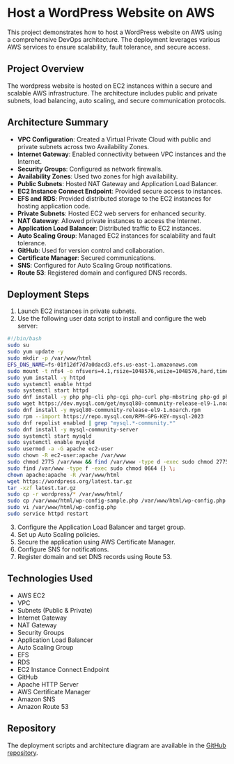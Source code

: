 
# Host a WordPress Website on AWS

This project demonstrates how to host a WordPress website on AWS using a comprehensive DevOps architecture. The deployment leverages various AWS services to ensure scalability, fault tolerance, and secure access.

## Project Overview
The wordpress website is hosted on EC2 instances within a secure and scalable AWS infrastructure. The architecture includes public and private subnets, load balancing, auto scaling, and secure communication protocols.

## Architecture Summary
- **VPC Configuration**: Created a Virtual Private Cloud with public and private subnets across two Availability Zones.
- **Internet Gateway**: Enabled connectivity between VPC instances and the Internet.
- **Security Groups**: Configured as network firewalls.
- **Availability Zones**: Used two zones for high availability.
- **Public Subnets**: Hosted NAT Gateway and Application Load Balancer.
- **EC2 Instance Connect Endpoint**: Provided secure access to instances.
- **EFS and RDS**: Provided distributed storage to the EC2 instances for hosting application code.
- **Private Subnets**: Hosted EC2 web servers for enhanced security.
- **NAT Gateway**: Allowed private instances to access the Internet.
- **Application Load Balancer**: Distributed traffic to EC2 instances.
- **Auto Scaling Group**: Managed EC2 instances for scalability and fault tolerance.
- **GitHub**: Used for version control and collaboration.
- **Certificate Manager**: Secured communications.
- **SNS**: Configured for Auto Scaling Group notifications.
- **Route 53**: Registered domain and configured DNS records.

## Deployment Steps
1. Launch EC2 instances in private subnets.
2. Use the following user data script to install and configure the web server:

```bash
#!/bin/bash
sudo su
sudo yum update -y
sudo mkdir -p /var/www/html
EFS_DNS_NAME=fs-01f12df7d7a0dacd3.efs.us-east-1.amazonaws.com
sudo mount -t nfs4 -o nfsvers=4.1,rsize=1048576,wsize=1048576,hard,timeo=600,retrans=2,noresvport "$EFS_DNS_NAME":/ /var/www/html
sudo yum install -y httpd
sudo systemctl enable httpd
sudo systemctl start httpd
sudo dnf install -y php php-cli php-cgi php-curl php-mbstring php-gd php-mysqlnd php-gettext php-json php-xml php-fpm php-intl php-zip php-bcmath php-ctype php-fileinfo php-openssl php-pdo php-tokenizer
sudo wget https://dev.mysql.com/get/mysql80-community-release-el9-1.noarch.rpm
sudo dnf install -y mysql80-community-release-el9-1.noarch.rpm
sudo rpm --import https://repo.mysql.com/RPM-GPG-KEY-mysql-2023
sudo dnf repolist enabled | grep "mysql.*-community.*"
sudo dnf install -y mysql-community-server
sudo systemctl start mysqld
sudo systemctl enable mysqld
sudo usermod -a -G apache ec2-user
sudo chown -R ec2-user:apache /var/www
sudo chmod 2775 /var/www && find /var/www -type d -exec sudo chmod 2775 {} \;
sudo find /var/www -type f -exec sudo chmod 0664 {} \;
chown apache:apache -R /var/www/html
wget https://wordpress.org/latest.tar.gz
tar -xzf latest.tar.gz
sudo cp -r wordpress/* /var/www/html/
sudo cp /var/www/html/wp-config-sample.php /var/www/html/wp-config.php
sudo vi /var/www/html/wp-config.php
sudo service httpd restart
```

3. Configure the Application Load Balancer and target group.
4. Set up Auto Scaling policies.
5. Secure the application using AWS Certificate Manager.
6. Configure SNS for notifications.
7. Register domain and set DNS records using Route 53.

## Technologies Used
- AWS EC2
- VPC
- Subnets (Public & Private)
- Internet Gateway
- NAT Gateway
- Security Groups
- Application Load Balancer
- Auto Scaling Group
- EFS
- RDS
- EC2 Instance Connect Endpoint
- GitHub
- Apache HTTP Server
- AWS Certificate Manager
- Amazon SNS
- Amazon Route 53

## Repository
The deployment scripts and architecture diagram are available in the [GitHub repository](https://github.com/Dolphincare79/host-a-static-website-on-aws).

